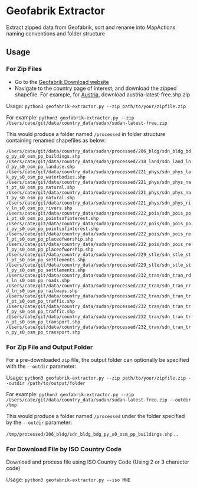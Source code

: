 # Geofabrik Extractor

Extract zipped data from Geofabrik, sort and rename into MapActions naming conventions and folder structure

## Usage

### For Zip Files
- Go to the [Geofabrik Download website](https://download.geofabrik.de)
- Navigate to the country page of interest, and download the zipped shapefile. For example, for [Austria](https://download.geofabrik.de/europe/austria.html), download austria-latest-free.shp.zip

Usage: ``python3 geofabrik-extractor.py --zip path/to/your/zipfile.zip``

For example:
   ``python3 geofabrik-extractor.py --zip /Users/cate/git/data/country_data/sudan/sudan-latest-free.zip`` 
   
This would produce a folder named `/processed` in folder structure containing renamed shapefiles as below:

``
    /Users/cate/git/data/country_data/sudan/processed/206_bldg/sdn_bldg_bdg_py_s0_osm_pp_buildings.shp
    /Users/cate/git/data/country_data/sudan/processed/218_land/sdn_land_lnd_py_s0_osm_pp_landuse.shp
    /Users/cate/git/data/country_data/sudan/processed/221_phys/sdn_phys_lak_py_s0_osm_pp_waterbodies.shp
    /Users/cate/git/data/country_data/sudan/processed/221_phys/sdn_phys_nat_pt_s0_osm_pp_natural.shp
    /Users/cate/git/data/country_data/sudan/processed/221_phys/sdn_phys_nat_py_s0_osm_pp_natural.shp
    /Users/cate/git/data/country_data/sudan/processed/221_phys/sdn_phys_riv_ln_s0_osm_pp_rivers.shp
    /Users/cate/git/data/country_data/sudan/processed/222_pois/sdn_pois_poi_pt_s0_osm_pp_pointsofinterest.shp
    /Users/cate/git/data/country_data/sudan/processed/222_pois/sdn_pois_poi_py_s0_osm_pp_pointsofinterest.shp
    /Users/cate/git/data/country_data/sudan/processed/222_pois/sdn_pois_rel_pt_s0_osm_pp_placeofworship.shp
    /Users/cate/git/data/country_data/sudan/processed/222_pois/sdn_pois_rel_py_s0_osm_pp_placeofworship.shp
    /Users/cate/git/data/country_data/sudan/processed/229_stle/sdn_stle_stl_pt_s0_osm_pp_settlements.shp
    /Users/cate/git/data/country_data/sudan/processed/229_stle/sdn_stle_stl_py_s0_osm_pp_settlements.shp
    /Users/cate/git/data/country_data/sudan/processed/232_tran/sdn_tran_rds_ln_s0_osm_pp_roads.shp
    /Users/cate/git/data/country_data/sudan/processed/232_tran/sdn_tran_rrd_ln_s0_osm_pp_railways.shp
    /Users/cate/git/data/country_data/sudan/processed/232_tran/sdn_tran_trf_pt_s0_osm_pp_traffic.shp
    /Users/cate/git/data/country_data/sudan/processed/232_tran/sdn_tran_trf_py_s0_osm_pp_traffic.shp
    /Users/cate/git/data/country_data/sudan/processed/232_tran/sdn_tran_trn_pt_s0_osm_pp_transport.shp
    /Users/cate/git/data/country_data/sudan/processed/232_tran/sdn_tran_trn_py_s0_osm_pp_transport.shp
``

### For Zip File and Output Folder

For a pre-downloaded `zip` file, the output folder can optionally be specified with the `--outdir` parameter:

Usage: ``python3 geofabrik-extractor.py --zip path/to/your/zipfile.zip --outdir /path/to/output/folder``

For example:
   ``python3 geofabrik-extractor.py --zip /Users/cate/git/data/country_data/sudan/sudan-latest-free.zip --outdir /tmp`` 

This would produce a folder named `/processed` under the folder specified by the `--outdir` parameter:

``
    /tmp/processed/206_bldg/sdn_bldg_bdg_py_s0_osm_pp_buildings.shp
``
...

### For Download File by ISO Country Code

Download and process file using ISO Country Code (Using 2 or 3 character code)

Usage: ``python3 geofabrik-extractor.py --iso MNE``

